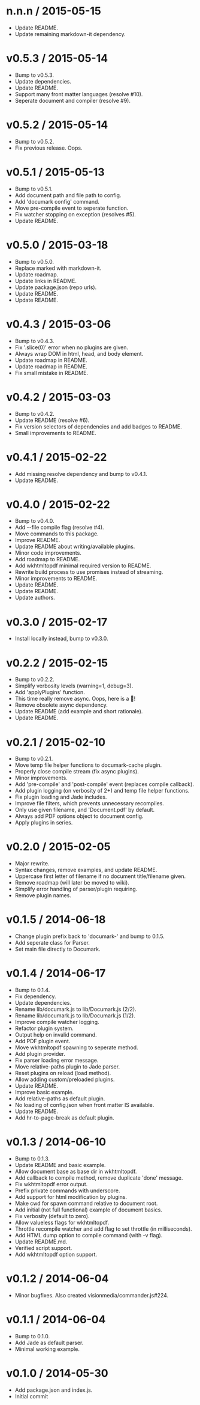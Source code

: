 
n.n.n / 2015-05-15
==================

  * Update README.
  * Update remaining markdown-it dependency.

v0.5.3 / 2015-05-14
===================

  * Bump to v0.5.3.
  * Update dependencies.
  * Update README.
  * Support many front matter languages (resolve #10).
  * Seperate document and compiler (resolve #9).

v0.5.2 / 2015-05-14
===================

  * Bump to v0.5.2.
  * Fix previous release. Oops.

v0.5.1 / 2015-05-13
===================

  * Bump to v0.5.1.
  * Add document path and file path to config.
  * Add 'documark config' command.
  * Move pre-compile event to seperate function.
  * Fix watcher stopping on exception (resolves #5).
  * Update README.

v0.5.0 / 2015-03-18
===================

  * Bump to v0.5.0.
  * Replace marked with markdown-it.
  * Update roadmap.
  * Update links in README.
  * Update package.json (repo urls).
  * Update README.
  * Update README.

v0.4.3 / 2015-03-06
===================

  * Bump to v0.4.3.
  * Fix '.slice(0)' error when no plugins are given.
  * Always wrap DOM in html, head, and body element.
  * Update roadmap in README.
  * Update roadmap in README.
  * Fix small mistake in README.

v0.4.2 / 2015-03-03
===================

  * Bump to v0.4.2.
  * Update README (resolve #6).
  * Fix version selectors of dependencies and add badges to README.
  * Small improvements to README.

v0.4.1 / 2015-02-22
===================

  * Add missing resolve dependency and bump to v0.4.1.
  * Update README.

v0.4.0 / 2015-02-22
===================

  * Bump to v0.4.0.
  * Add --file compile flag (resolve #4).
  * Move commands to this package.
  * Improve README.
  * Update README about writing/available plugins.
  * Minor code improvements.
  * Add roadmap to README.
  * Add wkhtmltopdf minimal required version to README.
  * Rewrite build process to use promises instead of streaming.
  * Minor improvements to README.
  * Update README.
  * Update README.
  * Update authors.

v0.3.0 / 2015-02-17
===================

  * Install locally instead, bump to v0.3.0.

v0.2.2 / 2015-02-15
===================

  * Bump to v0.2.2.
  * Simplify verbosity levels (warning=1, debug=3).
  * Add 'applyPlugins' function.
  * This time really remove async. Oops, here is a :banana:!
  * Remove obsolete async dependency.
  * Update README (add example and short rationale).
  * Update README.

v0.2.1 / 2015-02-10
===================

  * Bump to v0.2.1.
  * Move temp file helper functions to documark-cache plugin.
  * Properly close compile stream (fix async plugins).
  * Minor improvements.
  * Add 'pre-compile' and 'post-compile' event (replaces compile callback).
  * Add plugin logging (on verbosity of 2+) and temp file helper functions.
  * Fix plugin loading and Jade includes.
  * Improve file filters, which prevents unnecessary recompiles.
  * Only use given filename, and 'Document.pdf' by default.
  * Always add PDF options object to document config.
  * Apply plugins in series.

v0.2.0 / 2015-02-05
===================

  * Major rewrite.
  * Syntax changes, remove examples, and update README.
  * Uppercase first letter of filename if no document title/filename given.
  * Remove roadmap (will later be moved to wiki).
  * Simplify error handling of parser/plugin requiring.
  * Remove plugin names.

v0.1.5 / 2014-06-18
===================

  * Change plugin prefix back to 'documark-' and bump to 0.1.5.
  * Add seperate class for Parser.
  * Set main file directly to Documark.

v0.1.4 / 2014-06-17
===================

  * Bump to 0.1.4.
  * Fix dependency.
  * Update dependencies.
  * Rename lib/documark.js to lib/Documark.js (2/2).
  * Rename lib/documark.js to lib/Documark.js (1/2).
  * Improve compile watcher logging.
  * Refactor plugin system.
  * Output help on invalid command.
  * Add PDF plugin event.
  * Move wkhtmltopdf spawning to seperate method.
  * Add plugin provider.
  * Fix parser loading error message.
  * Move relative-paths plugin to Jade parser.
  * Reset plugins on reload (load method).
  * Allow adding custom/preloaded plugins.
  * Update README.
  * Improve basic example.
  * Add relative-paths as default plugin.
  * No loading of config.json when front matter IS available.
  * Update README.
  * Add hr-to-page-break as default plugin.

v0.1.3 / 2014-06-10
===================

  * Bump to 0.1.3.
  * Update README and basic example.
  * Allow document base as base dir in wkhtmltopdf.
  * Add callback to compile method, remove duplicate 'done' message.
  * Fix wkhtmltopdf error output.
  * Prefix private commands with underscore.
  * Add support for html modification by plugins.
  * Make cwd for spawn command relative to document root.
  * Add initial (not full functional) example of document basics.
  * Fix verbosity (default to zero).
  * Allow valueless flags for wkhtmltopdf.
  * Throttle recompile watcher and add flag to set throttle (in milliseconds).
  * Add HTML dump option to compile command (with -v flag).
  * Update README.md.
  * Verified script support.
  * Add wkhtmltopdf option support.

v0.1.2 / 2014-06-04
===================

  * Minor bugfixes. Also created visionmedia/commander.js#224.

v0.1.1 / 2014-06-04
===================

  * Bump to 0.1.0.
  * Add Jade as default parser.
  * Minimal working example.

v0.1.0 / 2014-05-30
===================

  * Add package.json and index.js.
  * Initial commit
